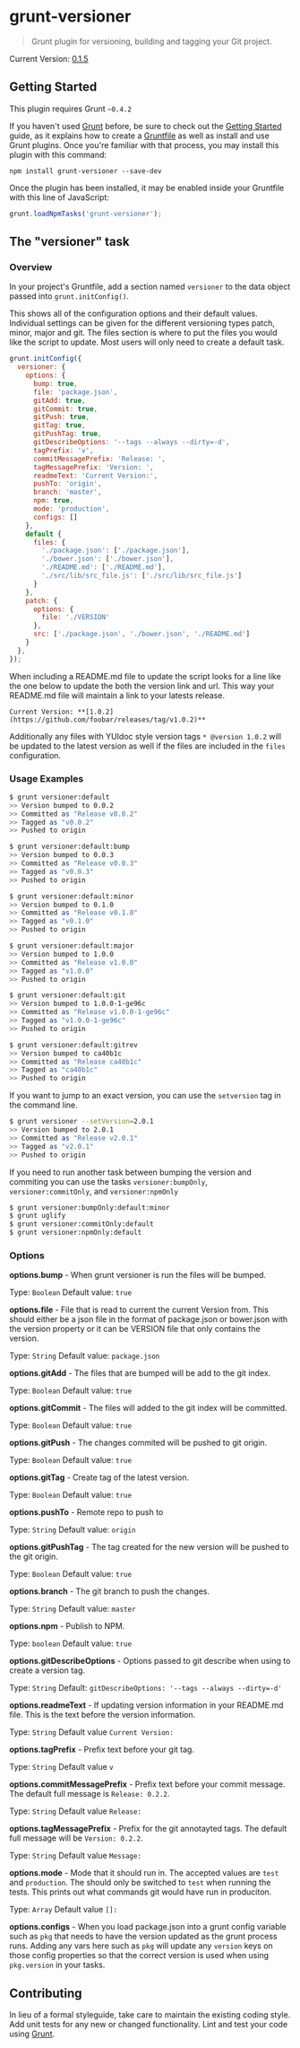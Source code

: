 # grunt-versioner

> Grunt plugin for versioning, building and tagging your Git project.

Current Version: [0.1.5](https://github.com/amkirwan/grunt-versioner/releases/v0.1.5)

## Getting Started
This plugin requires Grunt `~0.4.2`

If you haven't used [Grunt](http://gruntjs.com/) before, be sure to check out the [Getting Started](http://gruntjs.com/getting-started) guide, as it explains how to create a [Gruntfile](http://gruntjs.com/sample-gruntfile) as well as install and use Grunt plugins. Once you're familiar with that process, you may install this plugin with this command:

```shell
npm install grunt-versioner --save-dev
```

Once the plugin has been installed, it may be enabled inside your Gruntfile with this line of JavaScript:

```js
grunt.loadNpmTasks('grunt-versioner');
```

## The "versioner" task

### Overview

In your project's Gruntfile, add a section named `versioner` to the data object passed into `grunt.initConfig()`.

This shows all of the configuration options and their default values. Individual settings can be given for the different versioning types patch, minor, major and git. The files section is where to put the files you would like the script to update.  Most users will only need to create a default task.

```js
grunt.initConfig({
  versioner: {
    options: {
      bump: true,
      file: 'package.json',
      gitAdd: true,
      gitCommit: true,
      gitPush: true,
      gitTag: true,
      gitPushTag: true,
      gitDescribeOptions: '--tags --always --dirty=-d',
      tagPrefix: 'v',
      commitMessagePrefix: 'Release: ',
      tagMessagePrefix: 'Version: ',
      readmeText: 'Current Version:',
      pushTo: 'origin',
      branch: 'master',
      npm: true,
      mode: 'production',
      configs: []
    },
    default {
      files: {
        './package.json': ['./package.json'],
        './bower.json': ['./bower.json'],
        './README.md': ['./README.md'],
        './src/lib/src_file.js': ['./src/lib/src_file.js']
      }
    },
    patch: {
      options: {
        file: './VERSION'
      },
      src: ['./package.json', './bower.json', './README.md']
    }
  },
});
```

When including a README.md file to update the script looks for a line like the one below to update the both the version link and url. This way your README.md file will maintain a link to your latests release.


```
Current Version: **[1.0.2](https://github.com/foobar/releases/tag/v1.0.2)**
```

Additionally any files with YUIdoc style version tags `* @version 1.0.2` will be updated to the latest version as well if the files are included in the `files` configuration.

### Usage Examples

```bash
$ grunt versioner:default
>> Version bumped to 0.0.2
>> Committed as "Release v0.0.2"
>> Tagged as "v0.0.2"
>> Pushed to origin

$ grunt versioner:default:bump
>> Version bumped to 0.0.3
>> Committed as "Release v0.0.3"
>> Tagged as "v0.0.3"
>> Pushed to origin

$ grunt versioner:default:minor
>> Version bumped to 0.1.0
>> Committed as "Release v0.1.0"
>> Tagged as "v0.1.0"
>> Pushed to origin

$ grunt versioner:default:major
>> Version bumped to 1.0.0
>> Committed as "Release v1.0.0"
>> Tagged as "v1.0.0"
>> Pushed to origin

$ grunt versioner:default:git
>> Version bumped to 1.0.0-1-ge96c
>> Committed as "Release v1.0.0-1-ge96c"
>> Tagged as "v1.0.0-1-ge96c"
>> Pushed to origin

$ grunt versioner:default:gitrev
>> Version bumped to ca40b1c
>> Committed as "Release ca40b1c"
>> Tagged as "ca40b1c"
>> Pushed to origin
```

If you want to jump to an exact version, you can use the ```setversion``` tag in the command line.

```bash
$ grunt versioner --setVersion=2.0.1
>> Version bumped to 2.0.1
>> Committed as "Release v2.0.1"
>> Tagged as "v2.0.1"
>> Pushed to origin
```

If you need to run another task between bumping the version and commiting you can use the tasks `versioner:bumpOnly`, `versioner:commitOnly`, and `versioner:npmOnly`

```bash
$ grunt versioner:bumpOnly:default:minor
$ grunt uglify
$ grunt versioner:commitOnly:default
$ grunt versioner:npmOnly:default
```

### Options

**options.bump** - When grunt versioner is run the files will be bumped. 

Type: `Boolean`
Default value: `true`

**options.file** - File that is read to current the current Version from. This should either be a json file in the format of package.json or bower.json with the version property or it can be VERSION file that only contains the version.

Type: `String`
Default value: `package.json`

**options.gitAdd** - The files that are bumped will be add to the git index.

Type: `Boolean`
Default value: `true`

**options.gitCommit** - The files will added to the git index will be committed. 

Type: `Boolean`
Default value: `true`

**options.gitPush** - The changes commited will be pushed to git origin.

Type: `Boolean`
Default value: `true`

**options.gitTag** - Create tag of the latest version.

Type: `Boolean`
Default value: `true`

**options.pushTo** - Remote repo to push to

Type: `String`
Default value: `origin`

**options.gitPushTag** - The tag created for the new version will be pushed to the git origin.

Type: `Boolean`
Default value: `true`

**options.branch** - The git branch to push the changes.

Type: `String`
Default value: `master`

**options.npm** - Publish to NPM.

Type: `boolean`
Default value: `true`

**options.gitDescribeOptions** - Options passed to git describe when using to create a version tag.

Type: `String`
Default: `gitDescribeOptions: '--tags --always --dirty=-d'`
 
**options.readmeText** - If updating version information in your README.md file. This is the text before the version information. 

Type: `String`
Default value `Current Version:`

**options.tagPrefix** - Prefix text before your git tag.

Type: `String`
Default value `v`

**options.commitMessagePrefix** - Prefix text before your commit message. The default full message is `Release: 0.2.2`.

Type: `String`
Default value `Release: `

**options.tagMessagePrefix** - Prefix for the git annotayted tags. The default full message will be `Version: 0.2.2`.

Type: `String`
Default value `Message: `

**options.mode** - Mode that it should run in. The accepted values are `test` and `production`. The should only be switched to `test` when running the tests. This prints out what commands git would have run in produciton.

Type: `Array`
Default value `[]: `

**options.configs** - When you load package.json into a grunt config variable such as `pkg` that needs to have the version updated as the grunt process runs. Adding any vars here such as `pkg` will update any `version` keys on those config properties so that the correct version is used when using `pkg.version` in your tasks.

## Contributing
In lieu of a formal styleguide, take care to maintain the existing coding style. Add unit tests for any new or changed functionality. Lint and test your code using [Grunt](http://gruntjs.com/).

